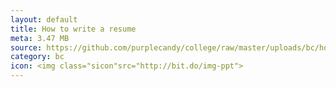 ```yaml
---
layout: default
title: How to write a resume
meta: 3.47 MB
source: https://github.com/purplecandy/college/raw/master/uploads/bc/howtowritearesume.ppt
category: bc
icon: <img class="sicon"src="http://bit.do/img-ppt">
---
```


